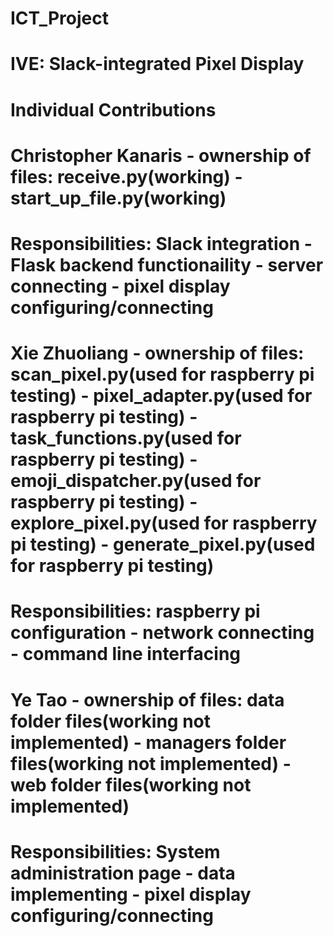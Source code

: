 # ICT_Project
# IVE: Slack-integrated Pixel Display

# Individual Contributions
# Christopher Kanaris - ownership of files: receive.py(working) - start_up_file.py(working) 
# Responsibilities: Slack integration - Flask backend functionaility - server connecting - pixel display configuring/connecting 

# Xie Zhuoliang - ownership of files: scan_pixel.py(used for raspberry pi testing) - pixel_adapter.py(used for raspberry pi testing) - task_functions.py(used for raspberry pi testing) - emoji_dispatcher.py(used for raspberry pi testing) - explore_pixel.py(used for raspberry pi testing) - generate_pixel.py(used for raspberry pi testing)
# Responsibilities: raspberry pi configuration - network connecting - command line interfacing 

# Ye Tao - ownership of files: data folder files(working not implemented) - managers folder files(working not implemented) - web folder files(working not implemented)
# Responsibilities: System administration page - data implementing - pixel display configuring/connecting 